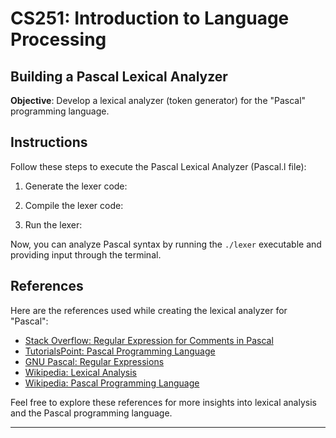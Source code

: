 # CS251: Introduction to Language Processing

## Building a Pascal Lexical Analyzer

**Objective**: Develop a lexical analyzer (token generator) for the "Pascal" programming language.

## Instructions

Follow these steps to execute the Pascal Lexical Analyzer (Pascal.l file):

1. Generate the lexer code:

2. Compile the lexer code:

3. Run the lexer:

Now, you can analyze Pascal syntax by running the `./lexer` executable and providing input through the terminal.

## References

Here are the references used while creating the lexical analyzer for "Pascal":

- [Stack Overflow: Regular Expression for Comments in Pascal](https://stackoverflow.com/questions/14660878/regular-expression-for-comments-in-pascal)
- [TutorialsPoint: Pascal Programming Language](https://www.tutorialspoint.com/pascal/index.htm)
- [GNU Pascal: Regular Expressions](https://www.gnu-pascal.de/gpc/RegEx.html)
- [Wikipedia: Lexical Analysis](https://en.wikipedia.org/wiki/Lexical_analysis)
- [Wikipedia: Pascal Programming Language](https://en.wikipedia.org/wiki/Pascal_(programming_language))

Feel free to explore these references for more insights into lexical analysis and the Pascal programming language.

---
